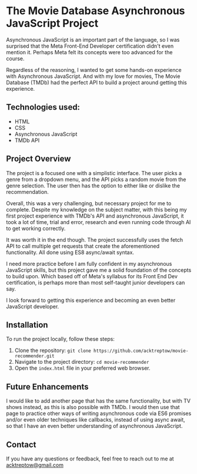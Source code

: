 # The Movie Database Asynchronous JavaScript Project

Asynchronous JavaScript is an important part of the language, so I was surprised that the Meta Front-End Developer certification didn't even mention it. Perhaps Meta felt its concepts were too advanced for the course.

Regardless of the reasoning, I wanted to get some hands-on experience with Asynchronous JavaScript. And with my love for movies, The Movie Database (TMDb) had the perfect API to build a project around getting this experience.

## Technologies used:

- HTML
- CSS
- Asynchronous JavaScript
- TMDb API

## Project Overview

The project is a focused one with a simplistic interface. The user picks a genre from a dropdown menu, and the API picks a random movie from the genre selection. The user then has the option to either like or dislike the recommendation.

Overall, this was a very challenging, but necessary project for me to complete. Despite my knowledge on the subject matter, with this being my first project experience with TMDb's API and asynchronous JavaScript, it took a lot of time, trial and error, research and even running code through AI to get working correctly.

It was worth it in the end though. The project successfully uses the fetch API to call multiple get requests that create the aforementioned functionality. All done using ES8 async/await syntax.

I need more practice before I am fully confident in my asynchronous JavaScript skills, but this project gave me a solid foundation of the concepts to build upon. Which based off of Meta's syllabus for its Front End Dev certification, is perhaps more than most self-taught junior developers can say.

I look forward to getting this experience and becoming an even better JavaScript developer.

## Installation

To run the project locally, follow these steps:

1. Clone the repository: `git clone https://github.com/acktreptow/movie-recommender.git`
2. Navigate to the project directory: `cd movie-recommender`
3. Open the `index.html` file in your preferred web browser.

## Future Enhancements

I would like to add another page that has the same functionality, but with TV shows instead, as this is also possible with TMDb. I would then use that page to practice other ways of writing asynchronous code via ES6 promises and/or even older techniques like callbacks, instead of using async await, so that I have an even better understanding of asynchronous JavaScript.

## Contact

If you have any questions or feedback, feel free to reach out to me at acktreptow@gmail.com

